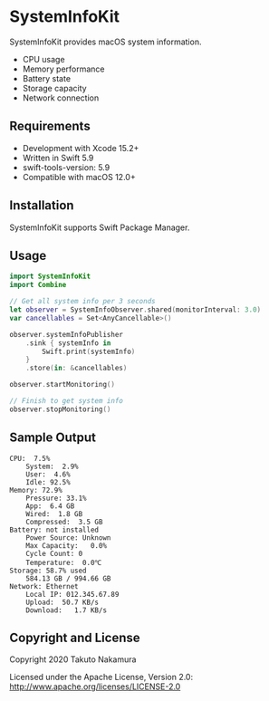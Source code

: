 # SystemInfoKit

SystemInfoKit provides macOS system information.

- CPU usage
- Memory performance
- Battery state
- Storage capacity
- Network connection

## Requirements

- Development with Xcode 15.2+
- Written in Swift 5.9
- swift-tools-version: 5.9
- Compatible with macOS 12.0+

## Installation

SystemInfoKit supports Swift Package Manager.

## Usage

```swift
import SystemInfoKit
import Combine

// Get all system info per 3 seconds
let observer = SystemInfoObserver.shared(monitorInterval: 3.0)
var cancellables = Set<AnyCancellable>()

observer.systemInfoPublisher
    .sink { systemInfo in
        Swift.print(systemInfo)
    }
    .store(in: &cancellables)

observer.startMonitoring()

// Finish to get system info
observer.stopMonitoring()
```

## Sample Output

```console
CPU:  7.5%
    System:  2.9%
    User:  4.6%
    Idle: 92.5%
Memory: 72.9%
    Pressure: 33.1%
    App:  6.4 GB
    Wired:  1.8 GB
    Compressed:  3.5 GB
Battery: not installed
    Power Source: Unknown
    Max Capacity:   0.0%
    Cycle Count: 0
    Temperature:  0.0℃
Storage: 58.7% used
    584.13 GB / 994.66 GB
Network: Ethernet
    Local IP: 012.345.67.89
    Upload:  50.7 KB/s
    Download:   1.7 KB/s
```

## Copyright and License

Copyright 2020 Takuto Nakamura

Licensed under the Apache License, Version 2.0: http://www.apache.org/licenses/LICENSE-2.0
